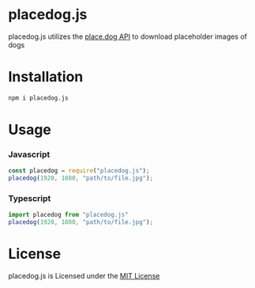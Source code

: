 # placedog.js
 placedog.js utilizes the [place.dog API](https://place.dog) to download placeholder images of dogs

# Installation
```bash
npm i placedog.js
```

# Usage
### Javascript
```javascript
const placedog = require("placedog.js");
placedog(1920, 1080, "path/to/file.jpg");
```
### Typescript
```typescript
import placedog from "placedog.js"
placedog(1920, 1080, "path/to/file.jpg");
```

# License
placedog.js is Licensed under the [MIT License](https://github.com/MattPlays/placedog.js/blob/main/LICENSE)